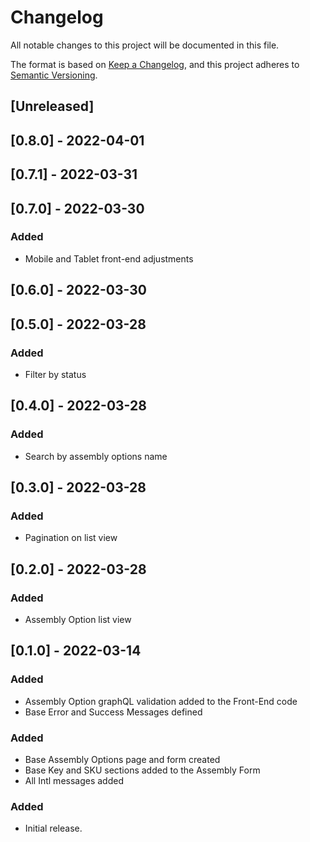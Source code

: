 # Changelog

All notable changes to this project will be documented in this file.

The format is based on [Keep a Changelog](https://keepachangelog.com/en/1.0.0/),
and this project adheres to [Semantic Versioning](https://semver.org/spec/v2.0.0.html).

## [Unreleased]

## [0.8.0] - 2022-04-01

## [0.7.1] - 2022-03-31

## [0.7.0] - 2022-03-30

### Added

- Mobile and Tablet front-end adjustments
## [0.6.0] - 2022-03-30

## [0.5.0] - 2022-03-28

### Added

- Filter by status

## [0.4.0] - 2022-03-28

### Added

- Search by assembly options name

## [0.3.0] - 2022-03-28

### Added

- Pagination on list view

## [0.2.0] - 2022-03-28

### Added

- Assembly Option list view

## [0.1.0] - 2022-03-14

### Added

- Assembly Option graphQL validation added to the Front-End code
- Base Error and Success Messages defined

### Added

- Base Assembly Options page and form created
- Base Key and SKU sections added to the Assembly Form
- All Intl messages added

### Added

- Initial release.
